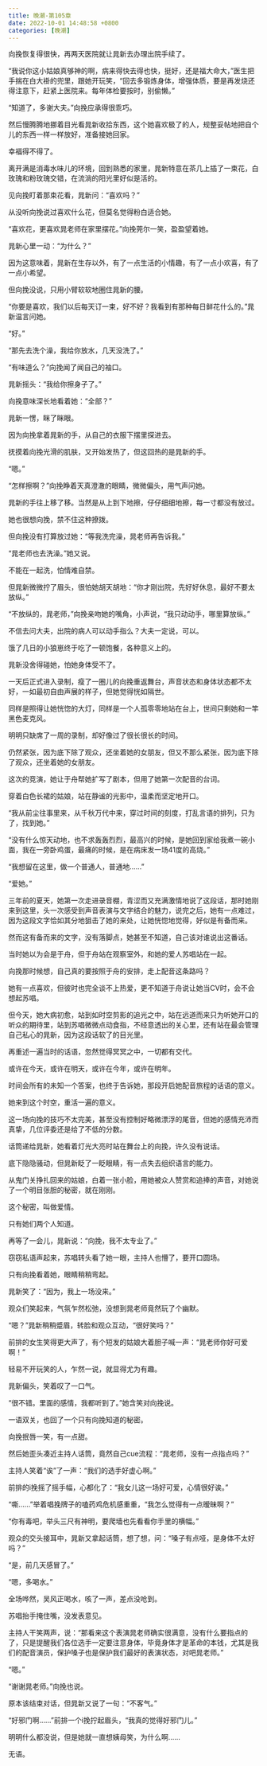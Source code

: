 ```yaml
---
title: 晚潮-第105章
date: 2022-10-01 14:48:58 +0800
categories: [晚潮]
---
```


向挽恢复得很快，再两天医院就让晁新去办理出院手续了。

“我说你这小姑娘真够神的啊，病来得快去得也快，挺好，还是福大命大，”医生把手揣在白大褂的兜里，跟她开玩笑，“回去多锻炼身体，增强体质，要是再发烧还得注意下，赶紧上医院来。每年体检要按时，别偷懒。”

“知道了，多谢大夫。”向挽应承得很乖巧。

然后慢腾腾地挪着目光看晁新收拾东西，这个她喜欢极了的人，规整妥帖地把自个儿的东西一样一样放好，准备接她回家。

幸福得不得了。

离开满是消毒水味儿的环境，回到熟悉的家里，晁新特意在茶几上插了一束花，白玫瑰和粉玫瑰交错，在流淌的阳光里好似是活的。

见向挽盯着那束花看，晁新问：“喜欢吗？”

从没听向挽说过喜欢什么花，但莫名觉得粉白适合她。

“喜欢花，更喜欢晁老师在家里摆花。”向挽莞尔一笑，盈盈望着她。

晁新心里一动：“为什么？”

因为这意味着，晁新在生存以外，有了一点生活的小情趣，有了一点小欢喜，有了一点小希望。

但向挽没说，只用小臂软软地圈住晁新的腰。

“你要是喜欢，我们以后每天订一束，好不好？我看到有那种每日鲜花什么的。”晁新温言问她。

“好。”

“那先去洗个澡，我给你放水，几天没洗了。”

“有味道么？”向挽闻了闻自己的袖口。

晁新摇头：“我给你擦身子了。”

向挽意味深长地看着她：“全部？”

晁新一愣，眯了眯眼。

因为向挽拿着晁新的手，从自己的衣服下摆里探进去。

抚摸着向挽光滑的肌肤，又开始发热了，但这回热的是晁新的手。

“嗯。”

“怎样擦啊？”向挽睁着天真澄澈的眼睛，微微偏头，用气声问她。

晁新的手往上移了移。当然是从上到下地擦，仔仔细细地擦，每一寸都没有放过。

她也很想向挽，禁不住这种撩拨。

但向挽没有打算放过她：“等我洗完澡，晁老师再告诉我。”

“晁老师也去洗澡。”她又说。

不能在一起洗，怕情难自禁。

但晁新微微拧了眉头，很怕她胡天胡地：“你才刚出院，先好好休息，最好不要太放纵。”

“不放纵的，晁老师，”向挽亲吻她的嘴角，小声说，“我只动动手，哪里算放纵。”

不信去问大夫，出院的病人可以动手指么？大夫一定说，可以。

饿了几日的小狼崽终于吃了一顿饱餐，各种意义上的。

晁新没舍得碰她，怕她身体受不了。

一天后正式进入录制，瘦了一圈儿的向挽重返舞台，声音状态和身体状态都不太好，一如最初自由声展的样子，但她觉得恍如隔世。

同样是照得让她恍惚的大灯，同样是一个人孤零零地站在台上，世间只剩她和一竿黑色麦克风。

明明只缺席了一周的录制，却好像过了很长很长的时间。

仍然紧张，因为底下除了观众，还坐着她的女朋友，但又不那么紧张，因为底下除了观众，还坐着她的女朋友。

这次的竞演，她让于舟帮她扩写了剧本，但用了她第一次配音的台词。

穿着白色长裙的姑娘，站在静谧的光影中，温柔而坚定地开口。

“我从前尘往事里来，从千秋万代中来，穿过时间的刻度，打乱言语的排列，只为了，找到她。”

“没有什么惊天动地，也不求轰轰烈烈，最高兴的时候，是她回到家给我煮一碗小面，我在一旁卧鸡蛋，最痛的时候，是在病床发一场41度的高烧。”

“我想留在这里，做一个普通人，普通地……”

“爱她。”

三年前的夏天，她第一次走进录音棚，青涩而又充满激情地说了这段话，那时她刚来到这里，头一次感受到声音表演与文字结合的魅力，说完之后，她有一点难过，因为这段文字恰如其分地狙击了她的来处，让她恍惚地觉得，好似是有备而来。

然而这有备而来的文字，没有落脚点，她甚至不知道，自己该对谁说出这番话。

当时她以为会是于舟，但于舟站在观察室外，和她的爱人苏唱站在一起。

向挽那时候想，自己真的要按照于舟的安排，走上配音这条路吗？

她有一点喜欢，但彼时也完全谈不上热爱，更不知道于舟说让她当CV时，会不会想起苏唱。

但今天，她大病初愈，站到如时空剪影的追光之中，站在远道而来只为听她开口的听众的期待里，站到苏唱微微点动食指，不经意透出的关心里，还有站在最会管理自己私心的晁新，因为这段话软了的目光里。

再重述一遍当时的话语，忽然觉得冥冥之中，一切都有交代。

或许在今天，或许在明天，或许在今年，或许在明年。

时间会所有的未知一个答案，也终于告诉她，那段开启她配音旅程的话语的意义。

她来到这个时空，重活一遍的意义。

这一场向挽的技巧不太完美，甚至没有控制好略微漂浮的尾音，但她的感情充沛而真挚，几位评委还是给了不低的分数。

话筒递给晁新，她看着灯光大亮时站在舞台上的向挽，许久没有说话。

底下隐隐骚动，但晁新眨了一眨眼睛，有一点失去组织语言的能力。

从鬼门关挣扎回来的姑娘，白着一张小脸，用她被众人赞赏和追捧的声音，对她说了一个明目张胆的秘密，就在刚刚。

这个秘密，叫做爱情。

只有她们两个人知道。

再等了一会儿，晁新说：“向挽，我不太专业了。”

窃窃私语声起来，苏唱转头看了她一眼，主持人也懵了，要开口圆场。

只有向挽看着她，眼睛稍稍弯起。

晁新笑了：“因为，我上一场没来。”

观众们笑起来，气氛乍然松弛，没想到晁老师竟然玩了个幽默。

“嗯？”晁新稍稍蹙眉，转脸和观众互动，“很好笑吗？”

前排的女生笑得更大声了，有个短发的姑娘大着胆子喊一声：“晁老师你好可爱啊！”

轻易不开玩笑的人，乍然一说，就显得尤为有趣。

晁新偏头，笑着叹了一口气。

“很不错。里面的感情，我都听到了。”她含笑对向挽说。

一语双关，也回了一个只有向挽知道的秘密。

向挽抿唇一笑，有一点甜。

然后她歪头凑近主持人话筒，竟然自己cue流程：“晁老师，没有一点指点吗？”

主持人笑着“诶”了一声：“我们的选手好虚心啊。”

前排的i挽摇了摇手幅，心都化了：“我女儿这一场好可爱，心情很好诶。”

“嘶……”举着唱挽牌子的嗑药鸡危机感重重，“我怎么觉得有一点暧昧啊？”

“你有毒吧，举头三尺有神明，要爬墙也先看看你手里的横幅。”

观众的交头接耳中，晁新又拿起话筒，想了想，问：“嗓子有点哑，是身体不太好吗？”

“是，前几天感冒了。”

“嗯，多喝水。”

全场哗然，吴风正喝水，咳了一声，差点没呛到。

苏唱抬手掩住嘴，没发表意见。

主持人干笑两声，说：“那看来这个表演晁老师确实很满意，没有什么要指点的了，只是提醒我们各位选手一定要注意身体，毕竟身体才是革命的本钱，尤其是我们的配音演员，保护嗓子也是保护我们最好的表演状态，对吧晁老师。”

“嗯。”

“谢谢晁老师。”向挽也说。

原本该结束对话，但晁新又说了一句：“不客气。”

“好邪门啊……”前排一个i挽拧起眉头，“我真的觉得好邪门儿。”

明明什么都没说，但是她就一直想姨母笑，为什么啊……

无语。

